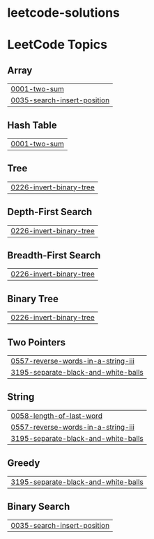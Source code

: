 # leetcode-solutions
<!---LeetCode Topics Start-->
# LeetCode Topics
## Array
|  |
| ------- |
| [0001-two-sum](https://github.com/zubairjameel/leetcode-solutions/tree/master/0001-two-sum) |
| [0035-search-insert-position](https://github.com/zubairjameel/leetcode-solutions/tree/master/0035-search-insert-position) |
## Hash Table
|  |
| ------- |
| [0001-two-sum](https://github.com/zubairjameel/leetcode-solutions/tree/master/0001-two-sum) |
## Tree
|  |
| ------- |
| [0226-invert-binary-tree](https://github.com/zubairjameel/leetcode-solutions/tree/master/0226-invert-binary-tree) |
## Depth-First Search
|  |
| ------- |
| [0226-invert-binary-tree](https://github.com/zubairjameel/leetcode-solutions/tree/master/0226-invert-binary-tree) |
## Breadth-First Search
|  |
| ------- |
| [0226-invert-binary-tree](https://github.com/zubairjameel/leetcode-solutions/tree/master/0226-invert-binary-tree) |
## Binary Tree
|  |
| ------- |
| [0226-invert-binary-tree](https://github.com/zubairjameel/leetcode-solutions/tree/master/0226-invert-binary-tree) |
## Two Pointers
|  |
| ------- |
| [0557-reverse-words-in-a-string-iii](https://github.com/zubairjameel/leetcode-solutions/tree/master/0557-reverse-words-in-a-string-iii) |
| [3195-separate-black-and-white-balls](https://github.com/zubairjameel/leetcode-solutions/tree/master/3195-separate-black-and-white-balls) |
## String
|  |
| ------- |
| [0058-length-of-last-word](https://github.com/zubairjameel/leetcode-solutions/tree/master/0058-length-of-last-word) |
| [0557-reverse-words-in-a-string-iii](https://github.com/zubairjameel/leetcode-solutions/tree/master/0557-reverse-words-in-a-string-iii) |
| [3195-separate-black-and-white-balls](https://github.com/zubairjameel/leetcode-solutions/tree/master/3195-separate-black-and-white-balls) |
## Greedy
|  |
| ------- |
| [3195-separate-black-and-white-balls](https://github.com/zubairjameel/leetcode-solutions/tree/master/3195-separate-black-and-white-balls) |
## Binary Search
|  |
| ------- |
| [0035-search-insert-position](https://github.com/zubairjameel/leetcode-solutions/tree/master/0035-search-insert-position) |
<!---LeetCode Topics End-->